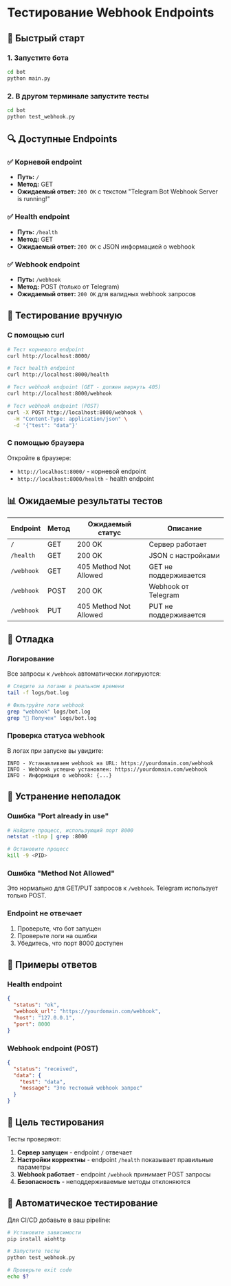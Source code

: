 # Тестирование Webhook Endpoints

## 🚀 Быстрый старт

### 1. Запустите бота
```bash
cd bot
python main.py
```

### 2. В другом терминале запустите тесты
```bash
cd bot
python test_webhook.py
```

## 🔍 Доступные Endpoints

### ✅ Корневой endpoint
- **Путь:** `/`
- **Метод:** GET
- **Ожидаемый ответ:** `200 OK` с текстом "Telegram Bot Webhook Server is running!"

### ✅ Health endpoint
- **Путь:** `/health`
- **Метод:** GET
- **Ожидаемый ответ:** `200 OK` с JSON информацией о webhook

### ✅ Webhook endpoint
- **Путь:** `/webhook`
- **Метод:** POST (только от Telegram)
- **Ожидаемый ответ:** `200 OK` для валидных webhook запросов

## 🧪 Тестирование вручную

### С помощью curl

```bash
# Тест корневого endpoint
curl http://localhost:8000/

# Тест health endpoint
curl http://localhost:8000/health

# Тест webhook endpoint (GET - должен вернуть 405)
curl http://localhost:8000/webhook

# Тест webhook endpoint (POST)
curl -X POST http://localhost:8000/webhook \
  -H "Content-Type: application/json" \
  -d '{"test": "data"}'
```

### С помощью браузера

Откройте в браузере:
- `http://localhost:8000/` - корневой endpoint
- `http://localhost:8000/health` - health endpoint

## 📊 Ожидаемые результаты тестов

| Endpoint | Метод | Ожидаемый статус | Описание |
|----------|-------|------------------|----------|
| `/` | GET | 200 OK | Сервер работает |
| `/health` | GET | 200 OK | JSON с настройками |
| `/webhook` | GET | 405 Method Not Allowed | GET не поддерживается |
| `/webhook` | POST | 200 OK | Webhook от Telegram |
| `/webhook` | PUT | 405 Method Not Allowed | PUT не поддерживается |

## 🔧 Отладка

### Логирование

Все запросы к `/webhook` автоматически логируются:

```bash
# Следите за логами в реальном времени
tail -f logs/bot.log

# Фильтруйте логи webhook
grep "webhook" logs/bot.log
grep "📨 Получен" logs/bot.log
```

### Проверка статуса webhook

В логах при запуске вы увидите:

```
INFO - Устанавливаем webhook на URL: https://yourdomain.com/webhook
INFO - Webhook успешно установлен: https://yourdomain.com/webhook
INFO - Информация о webhook: {...}
```

## 🚨 Устранение неполадок

### Ошибка "Port already in use"

```bash
# Найдите процесс, использующий порт 8000
netstat -tlnp | grep :8000

# Остановите процесс
kill -9 <PID>
```

### Ошибка "Method Not Allowed"

Это нормально для GET/PUT запросов к `/webhook`. Telegram использует только POST.

### Endpoint не отвечает

1. Проверьте, что бот запущен
2. Проверьте логи на ошибки
3. Убедитесь, что порт 8000 доступен

## 📝 Примеры ответов

### Health endpoint
```json
{
  "status": "ok",
  "webhook_url": "https://yourdomain.com/webhook",
  "host": "127.0.0.1",
  "port": 8000
}
```

### Webhook endpoint (POST)
```json
{
  "status": "received",
  "data": {
    "test": "data",
    "message": "Это тестовый webhook запрос"
  }
}
```

## 🎯 Цель тестирования

Тесты проверяют:

1. **Сервер запущен** - endpoint `/` отвечает
2. **Настройки корректны** - endpoint `/health` показывает правильные параметры
3. **Webhook работает** - endpoint `/webhook` принимает POST запросы
4. **Безопасность** - неподдерживаемые методы отклоняются

## 🔄 Автоматическое тестирование

Для CI/CD добавьте в ваш pipeline:

```bash
# Установите зависимости
pip install aiohttp

# Запустите тесты
python test_webhook.py

# Проверьте exit code
echo $?
```
